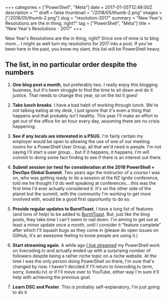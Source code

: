 +++
categories = ["PowerShell", "Meta"]
date = 2017-01-05T12:48:00Z
description = ""
draft = false
thumbnail = "/2018/05/thumb-2.png"
images = ["/2018/05/thumb-2.png"]
slug = "resolution-2017"
summary = "New Year's Resolutions are the in thing, right?"
tag = ["PowerShell", "Meta"]
title = "New Year's Resolutions - 2017"
+++


New Year's Resolutions are the in thing, right? Since one of mine is to blog more… I might as well turn my resolutions for 2017 into a post. If you've been here in the past, you know my slant, this list will be PowerShell heavy.

## The list, in no particular order despite the numbers

1.  **One blog post a month**, but preferably two. I really enjoy this blogging business, but it's been struggle to find the time to sit down and do it justice. That needs to change this year, so on the list it goes!

2.  **Take lunch breaks**. I have a bad habit of working through lunch. We're not talking eating at my desk, I just ignore that it's even a thing that happens and that probably isn't healthy. This year I'll make an effort to get out of the office for an hour every day, assuming there are no crisis happening.

3.  **See if any locals are interested in a PSUG**. I'm fairly certain my employer would be open to allowing the use of one of our meeting rooms for a PowerShell User Group, all that we'd need is people. I'm not saying I'll start a user group… but if it happens, it happens. I'm will commit to doing some fact finding to see if there is an interest out there.

4.  **Submit session (or two) for consideration at the 2018 PowerShell + DevOps Global Summit**. Two years ago the instructor of a course I was on, who was getting ready to do a session at the NZ Ignite conference, told me he thought I'd do well speaking at conferences… this was the first time I'd ever actually considered it. It's on the other side of the planet but the summit, with the community I'm working to get more involved with, would be a good first opportunity to do so.

5.  **Provide regular updates to BurntToast**. I have a long list of features (and tons of help) to be added to [BurntToast](https://github.com/Windos/BurntToast). But, just like the blog posts, they take time I can't seem to nail down. I'm aiming to get out at least a minor update once a month, until I consider it “feature complete” after which I'll squash bugs as they come in (please do open issues on GitHub, it's an awesome feeling to know people are using it.)

6.  **Start streaming again**. A while ago [I live streamed](https://www.livecoding.tv/windos/) my PowerShell work on livecoding.tv and actually ended up with a surprising number of followers despite being a rather niche topic on a niche website. At the time I was the only person doing PowerShell on there, I'm sure that's changed by now. I haven't decided if I'll return to livecoding.tv (erm, sorry, liveedu.tv) or if I'll move over to YouTube, either way I'm sure it'll help with achieving the previous goal.

7.  **Learn DSC and Pester**. This is probably self-explanatory, I'm just going to do it



